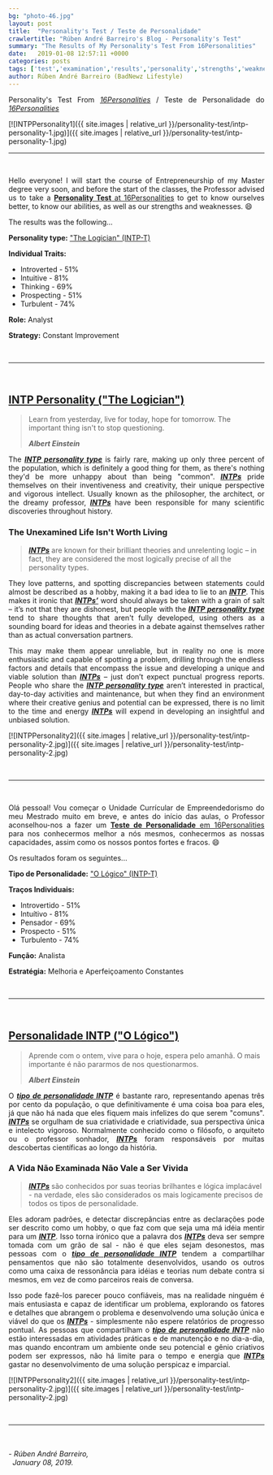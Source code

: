 ```yaml
---
bg: "photo-46.jpg"
layout: post
title:  "Personality's Test / Teste de Personalidade"
crawlertitle: "Rúben André Barreiro's Blog - Personality's Test"
summary: "The Results of My Personality's Test From 16Personalities"
date:   2019-01-08 12:57:11 +0000
categories: posts
tags: ['test','examination','results','personality','strengths','weaknesses','romantic','relationships','friendships','parenthood','career','paths','workplace','habits']
author: Rúben André Barreiro (BadNewz Lifestyle)
---
```

<p align="justify">Personality's Test From <a href="https://www.16personalities.com/"><i><u>16Personalities</u></i></a> / Teste de Personalidade do <a href="https://www.16personalities.com/"><i><u>16Personalities</u></i></a></p>

[![INTPPersonality1]({{ site.images | relative_url }}/personality-test/intp-personality-1.jpg)]({{ site.images | relative_url }}/personality-test/intp-personality-1.jpg)

<hr>
<br>

<p align="justify">Hello everyone! I will start the course of Entrepreneurship of my Master degree very soon, and before the start of the classes, the Professor advised us to take a <u><b>Personality Test</b> at <a href="https://www.16personalities.com/">16Personalities</a></u> to get to know ourselves better, to know our abilities, as well as our strengths and weaknesses. 😄</p>

<p align="justify">The results was the following...</p>

<p align="justify"><b>Personality type:</b> <a href="https://www.16personalities.com/intp-personality"><u>"The Logician" (INTP-T)</u></a></p>

<p align="justify"><b>Individual Traits:</b></p>
<ul>
    <li>Introverted - 51%</li>
    <li>Intuitive - 81%</li>
    <li>Thinking - 69%</li>
    <li>Prospecting - 51%</li>
    <li>Turbulent - 74%</li>
</ul>

<p align="justify"><b>Role:</b> Analyst</p>

<p align="justify"><b>Strategy:</b> Constant Improvement</p>

<br>
<hr>
<br>

<h2><a href="https://www.16personalities.com/intp-personality">INTP Personality ("The Logician")</a></h2>

<blockquote>
    <p>Learn from yesterday, live for today, hope for tomorrow. The important thing isn't to stop questioning.</p>
    <footer><b><i>Albert Einstein</i></b></footer>
</blockquote>

<p align="justify">The <a href="https://www.16personalities.com/intp-personality"><b><i><u>INTP personality type</u></i></b></a> is fairly rare, making up only three percent of the population, which is definitely a good thing for them, as there's nothing they'd be more unhappy about than being "common". <a href="https://www.16personalities.com/intp-personality"><b><i><u>INTPs</u></i></b></a> pride themselves on their inventiveness and creativity, their unique perspective and vigorous intellect. Usually known as the philosopher, the architect, or the dreamy professor, <a href="https://www.16personalities.com/intp-personality"><b><i><u>INTPs</u></i></b></a> have been responsible for many scientific discoveries throughout history.</p>

<h3>The Unexamined Life Isn't Worth Living</h3>

<blockquote>
    <p><a href="https://www.16personalities.com/intp-personality"><b><i><u>INTPs</u></i></b></a> are known for their brilliant theories and unrelenting logic – in fact, they are considered the most logically precise of all the personality types.</p>
</blockquote>

<p align="justify">They love patterns, and spotting discrepancies between statements could almost be described as a hobby, making it a bad idea to lie to an <a href="https://www.16personalities.com/intp-personality"><b><i><u>INTP</u></i></b></a>. This makes it ironic that <a href="https://www.16personalities.com/intp-personality"><b><i><u>INTPs’</u></i></b></a> word should always be taken with a grain of salt – it’s not that they are dishonest, but people with the <a href="https://www.16personalities.com/intp-personality"><b><i><u>INTP personality type</u></i></b></a> tend to share thoughts that aren't fully developed, using others as a sounding board for ideas and theories in a debate against themselves rather than as actual conversation partners.</p>

<p align="justify">This may make them appear unreliable, but in reality no one is more enthusiastic and capable of spotting a problem, drilling through the endless factors and details that encompass the issue and developing a unique and viable solution than <a href="https://www.16personalities.com/intp-personality"><b><i><u>INTPs</u></i></b></a> – just don’t expect punctual progress reports. People who share the <a href="https://www.16personalities.com/intp-personality"><b><i><u>INTP personality type</u></i></b></a> aren’t interested in practical, day-to-day activities and maintenance, but when they find an environment where their creative genius and potential can be expressed, there is no limit to the time and energy <a href="https://www.16personalities.com/intp-personality"><b><i><u>INTPs</u></i></b></a> will expend in developing an insightful and unbiased solution.</p>

[![INTPPersonality2]({{ site.images | relative_url }}/personality-test/intp-personality-2.jpg)]({{ site.images | relative_url }}/personality-test/intp-personality-2.jpg)

<br>
<hr>
<br>

<p align="justify">Olá pessoal! Vou começar o Unidade Currícular de Empreendedorismo do meu Mestrado muito em breve, e antes do início das aulas, o Professor aconselhou-nos a fazer um <u><b>Teste de Personalidade</b> em <a href="https://www.16personalities.com/">16Personalities</a></u> para nos conhecermos melhor a nós mesmos, conhecermos as nossas capacidades, assim como os nossos pontos fortes e fracos. 😄</p>

<p align="justify">Os resultados foram os seguintes...</p>

<p align="justify"><b>Tipo de Personalidade:</b> <a href="https://www.16personalities.com/intp-personality"><u>"O Lógico" (INTP-T)</u></a></p>

<p align="justify"><b>Traços Individuais:</b></p>
<ul>
    <li>Introvertido - 51%</li>
    <li>Intuítivo - 81%</li>
    <li>Pensador - 69%</li>
    <li>Prospecto - 51%</li>
    <li>Turbulento - 74%</li>
</ul>

<p align="justify"><b>Função:</b> Analista</p>

<p align="justify"><b>Estratégia:</b> Melhoria e Aperfeiçoamento Constantes</p>

<br>
<hr>
<br>

<h2><a href="https://www.16personalities.com/intp-personality">Personalidade INTP ("O Lógico")</a></h2>

<blockquote>
    <p>Aprende com o ontem, vive para o hoje, espera pelo amanhã. O mais importante é não pararmos de nos questionarmos.</p>
    <footer><b><i>Albert Einstein</i></b></footer>
</blockquote>

<p align="justify">O <a href="https://www.16personalities.com/intp-personality"><b><i><u>tipo de personalidade INTP</u></i></b></a> é bastante raro, representando apenas três por cento da população, o que definitivamente é uma coisa boa para eles, já que não há nada que eles fiquem mais infelizes do que serem "comuns". <a href="https://www.16personalities.com/intp-personality"><b><i><u>INTPs</u></i></b></a> se orgulham de sua criatividade e criatividade, sua perspectiva única e intelecto vigoroso. Normalmente conhecido como o filósofo, o arquiteto ou o professor sonhador, <a href="https://www.16personalities.com/intp-personality"><b><i><u>INTPs</u></i></b></a> foram responsáveis por muitas descobertas científicas ao longo da história.</p>

<h3>A Vida Não Examinada Não Vale a Ser Vivida</h3>

<blockquote>
    <p><a href="https://www.16personalities.com/intp-personality"><b><i><u>INTPs</u></i></b></a> são conhecidos por suas teorias brilhantes e lógica implacável - na verdade, eles são considerados os mais logicamente precisos de todos os tipos de personalidade.</p>
</blockquote>

<p align="justify">Eles adoram padrões, e detectar discrepâncias entre as declarações pode ser descrito como um hobby, o que faz com que seja uma má idéia mentir para um <a href="https://www.16personalities.com/intp-personality"><b><i><u>INTP</u></i></b></a>. Isso torna irónico que a palavra dos <a href="https://www.16personalities.com/intp-personality"><b><i><u>INTPs</u></i></b></a> deva ser sempre tomada com um grão de sal - não é que eles sejam desonestos, mas pessoas com o <a href="https://www.16personalities.com/intp-personality"><b><i><u>tipo de personalidade INTP</u></i></b></a> tendem a compartilhar pensamentos que não são totalmente desenvolvidos, usando os outros como uma caixa de ressonância para idéias e teorias num debate contra si mesmos, em vez de como parceiros reais de conversa.</p>

<p align="justify">Isso pode fazê-los parecer pouco confiáveis, mas na realidade ninguém é mais entusiasta e capaz de identificar um problema, explorando os fatores e detalhes que abrangem o problema e desenvolvendo uma solução única e viável do que os <a href="https://www.16personalities.com/intp-personality"><b><i><u>INTPs</u></i></b></a> - simplesmente não espere relatórios de progresso pontual. As pessoas que compartilham o <a href="https://www.16personalities.com/intp-personality"><b><i><u>tipo de personalidade INTP</u></i></b></a> não estão interessadas em atividades práticas e de manutenção e no dia-a-dia, mas quando encontram um ambiente onde seu potencial e gênio criativos podem ser expressos, não há limite para o tempo e energia que <a href="https://www.16personalities.com/intp-personality"><b><i><u>INTPs</u></i></b></a> gastar no desenvolvimento de uma solução perspicaz e imparcial.</p>

[![INTPPersonality2]({{ site.images | relative_url }}/personality-test/intp-personality-2.jpg)]({{ site.images | relative_url }}/personality-test/intp-personality-2.jpg)

<br>
<hr>
<br>

<br>

<i>
    - Rúben André Barreiro,
    <br>
    &nbsp;
    January 08, 2019.
</i>